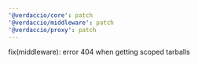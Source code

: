 ```yaml
---
'@verdaccio/core': patch
'@verdaccio/middleware': patch
'@verdaccio/proxy': patch
---
```


fix(middleware): error 404 when getting scoped tarballs
